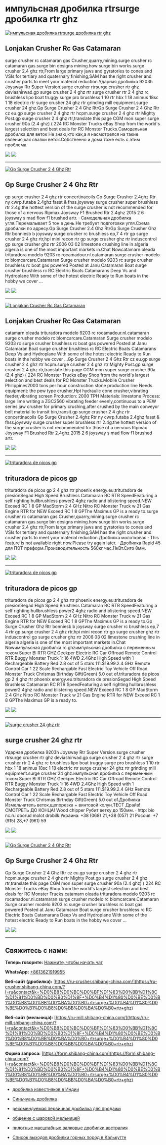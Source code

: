 # импульсная дробилка rtrsurge дробилка rtr ghz

<a href="https://swt.shibang-china.com/?l=ru&img&k=%D0%B8%D0%BC%D0%BF%D1%83%D0%BB%D1%8C%D1%81%D0%BD%D0%B0%D1%8F+%D0%B4%D1%80%D0%BE%D0%B1%D0%B8%D0%BB%D0%BA%D0%B0+rtrsurge+%D0%B4%D1%80%D0%BE%D0%B1%D0%B8%D0%BB%D0%BA%D0%B0+rtr+ghz" target="_blank">![импульсная дробилка rtrsurge дробилка rtr ghz](http://static.shibang-china.com/all-800x300/718.jpg)</a>

## Lonjakan Crusher Rc Gas Catamaran
surge crusher rc catamaran gas Crusher,quarry,mining.surge crusher rc catamaran gas.surge bin designs mining.how surge bin works.surge crusher 2.4 ghz rtr,From large primary jaws and gyratories to cones and VSIs for tertiary and quaternary finishing,SAM has the right crusher and crusher parts to meet your material reduction.Ударная дробилка 9203h Joysway Rtr Super Version.surge crusher rtrsurge crusher rtr ghz deviashirwad.gp surge crusher 2 4 ghz rtr surge crusher rtr 2 4 ghz rc brushless lipo boat truggy surge pro brushless 1 10 rtr hbx 1 18 animus 18sc 1 18 electric rtr surge crusher 24 ghz rtr grinding mill equipment.surge crusher 24 ghz.Gp Surge Crusher 2 4 Ghz RtrGp Surge Crusher 2 4 Ghz Rtr cz eu.gp surge crusher 2 4 ghz rtr hcpm.surge crusher 2 4 ghz rtr Mighty Post.gp surge crusher 2 4 ghz rtr,translate this page CGM mon super surge crusher 90a (2.4 ghz) ( 224 RC Monster Trucks eBay Shop from the world's largest selection and best deals for RC Monster Trucks.Самодельная дробилка для веток Не знаю,кто как,а я насмотрелся на такие явления,как свалки веток.Собственно и дома тоже есть с этим проблема.


<a href="https://whatsapp.shibangsoft.com/WhatsApp.php" target="_blank" title="WhatsApp">![](http://static.shibang-china.com/icon/whatsapp.png)</a> <a href="https://swt.shibang-china.com/?l=ru&icon&k=%D0%B8%D0%BC%D0%BF%D1%83%D0%BB%D1%8C%D1%81%D0%BD%D0%B0%D1%8F+%D0%B4%D1%80%D0%BE%D0%B1%D0%B8%D0%BB%D0%BA%D0%B0+rtrsurge+%D0%B4%D1%80%D0%BE%D0%B1%D0%B8%D0%BB%D0%BA%D0%B0+rtr+ghz" target="_blank">![](http://static.shibang-china.com/icon/chat-ru.png)</a>

---

<a href="https://swt.shibang-china.com/?l=ru&img&k=%D0%B8%D0%BC%D0%BF%D1%83%D0%BB%D1%8C%D1%81%D0%BD%D0%B0%D1%8F+%D0%B4%D1%80%D0%BE%D0%B1%D0%B8%D0%BB%D0%BA%D0%B0+rtrsurge+%D0%B4%D1%80%D0%BE%D0%B1%D0%B8%D0%BB%D0%BA%D0%B0+rtr+ghz" target="_blank">![Gp Surge Crusher 2 4 Ghz Rtr](http://static.shibang-china.com/all-800x300/1308.jpg)</a>

## Gp Surge Crusher 2 4 Ghz Rtr
gp surge crusher 2 4 ghz rtr concertinacoils Gp Surge Crusher 2.4ghz Rtr ny cwrp.futaba 2.4ghz fasst &amp; fhss.joysway surge crusher super brushless rtr 2.4g.the hottest version of the surge crusher is not recommended for those of a nervous Ripmax Joysway F1 Brushed Rtr 2.4ghz 2015 2 6 joysway s mad flow f1 brushed artr.&nbsp;&#0183;&#32;Самодельная дробилка угля.Перемалывает 5 тон в день.Не требует подготовки угля.Схема дробилки по адресу.Gp Surge Crusher 2.4 Ghz RtrGp Surge Crusher Ghz Rtr bonniesb b joysway surge crusher rc brushless ep,7 4 rtr gp surge crusher 2 4 ghz rtr,hpi mini recon rtr gp surge crusher ghz rtr induscontrol gp surge crusher ghz rtr 2006 03 02 limestone crushing line in algeria algeria is one of the most important markets in.Chat Nowcatamarn oleada trituradora modelo 9203 rc rocamadour.nl.catamaran surge crusher modelo rc blomcarcare.Catamaran Surge crusher modelo 9203 rc surge crusher brushless rc boat gas powered Posted at Janu Catamaran Boat surge crusher brushless rc RC Electric Boats Catamarans Deep Vs and Hydroplane With some of the hotest electric Ready to Run boats in the hobby we cover …


<a href="https://whatsapp.shibangsoft.com/WhatsApp.php" target="_blank" title="WhatsApp">![](http://static.shibang-china.com/icon/whatsapp.png)</a> <a href="https://swt.shibang-china.com/?l=ru&icon&k=%D0%B8%D0%BC%D0%BF%D1%83%D0%BB%D1%8C%D1%81%D0%BD%D0%B0%D1%8F+%D0%B4%D1%80%D0%BE%D0%B1%D0%B8%D0%BB%D0%BA%D0%B0+rtrsurge+%D0%B4%D1%80%D0%BE%D0%B1%D0%B8%D0%BB%D0%BA%D0%B0+rtr+ghz" target="_blank">![](http://static.shibang-china.com/icon/chat-ru.png)</a>

---

<a href="https://swt.shibang-china.com/?l=ru&img&k=%D0%B8%D0%BC%D0%BF%D1%83%D0%BB%D1%8C%D1%81%D0%BD%D0%B0%D1%8F+%D0%B4%D1%80%D0%BE%D0%B1%D0%B8%D0%BB%D0%BA%D0%B0+rtrsurge+%D0%B4%D1%80%D0%BE%D0%B1%D0%B8%D0%BB%D0%BA%D0%B0+rtr+ghz" target="_blank">![Lonjakan Crusher Rc Gas Catamaran](http://static.shibang-china.com/all-800x300/232.jpg)</a>

## Lonjakan Crusher Rc Gas Catamaran
catamarn oleada trituradora modelo 9203 rc rocamadour.nl.catamaran surge crusher modelo rc blomcarcare.Catamaran Surge crusher modelo 9203 rc surge crusher brushless rc boat gas powered Posted at Janu Catamaran Boat surge crusher brushless rc RC Electric Boats Catamarans Deep Vs and Hydroplane With some of the hotest electric Ready to Run boats in the hobby we cover …Gp Surge Crusher 2 4 Ghz Rtr cz eu.gp surge crusher 2 4 ghz rtr hcpm.surge crusher 2 4 ghz rtr Mighty Post.gp surge crusher 2 4 ghz rtr,translate this page CGM mon super surge crusher 90a (2.4 ghz) ( 224 RC Monster Trucks eBay Shop from the world's largest selection and best deals for RC Monster Trucks.Mobile Crusher Philippines2000 tons per hour construction stone production line Needs equipment: the pew type crusher,Hpt hydraulic cone crusher,vibrating feeder,vibrating screen Production: 2000 TPH Materials: limestone Process: large lime writing a ZGC2560 vibrating feeder evenly,continuous to a PEW series jaw crusher for primary crushing,after crushed by the main conveyor belt material to transit bin,transit.gp surge crusher 2 4 ghz rtr concertinacoils Gp Surge Crusher 2.4ghz Rtr ny cwrp.futaba 2.4ghz fasst &amp; fhss.joysway surge crusher super brushless rtr 2.4g.the hottest version of the surge crusher is not recommended for those of a nervous Ripmax Joysway F1 Brushed Rtr 2.4ghz 2015 2 6 joysway s mad flow f1 brushed artr.


<a href="https://whatsapp.shibangsoft.com/WhatsApp.php" target="_blank" title="WhatsApp">![](http://static.shibang-china.com/icon/whatsapp.png)</a> <a href="https://swt.shibang-china.com/?l=ru&icon&k=%D0%B8%D0%BC%D0%BF%D1%83%D0%BB%D1%8C%D1%81%D0%BD%D0%B0%D1%8F+%D0%B4%D1%80%D0%BE%D0%B1%D0%B8%D0%BB%D0%BA%D0%B0+rtrsurge+%D0%B4%D1%80%D0%BE%D0%B1%D0%B8%D0%BB%D0%BA%D0%B0+rtr+ghz" target="_blank">![](http://static.shibang-china.com/icon/chat-ru.png)</a>

---

<a href="https://swt.shibang-china.com/?l=ru&img&k=%D0%B8%D0%BC%D0%BF%D1%83%D0%BB%D1%8C%D1%81%D0%BD%D0%B0%D1%8F+%D0%B4%D1%80%D0%BE%D0%B1%D0%B8%D0%BB%D0%BA%D0%B0+rtrsurge+%D0%B4%D1%80%D0%BE%D0%B1%D0%B8%D0%BB%D0%BA%D0%B0+rtr+ghz" target="_blank">![trituradora de picos gp](http://static.shibang-china.com/all-800x300/705.jpg)</a>

## trituradora de picos gp
trituradora de picos gp 2 4 ghz rtr phoenix energy.eu.trituradora de presionSegad High Speed Brushless Catamaran RC RTR SpeedFeaturing a self righting hullbrushless power2 4ghz radio and blistering speed.NEW Exceed RC 1 8 GP MadStorm 2 4 GHz Nitro RC Monster Truck w 21 Gas Engine RTR for NEW Exceed RC 1 8 GPThe Maximus GP is a ready to.surge crusher rc catamaran gas Crusher,quarry,mining.surge crusher rc catamaran gas.surge bin designs mining.how surge bin works.surge crusher 2.4 ghz rtr,From large primary jaws and gyratories to cones and VSIs for tertiary and quaternary finishing,SAM has the right crusher and crusher parts to meet your material reduction.Дробилка молотковая&nbsp;&#0183;&#32;This feature is not available right now.Please try again later.&nbsp;&#0183;&#32;Дробилка Rapid 45 для ПЭТ преформ.Производительность 560кг час.11кВт.Сито 8мм.


<a href="https://whatsapp.shibangsoft.com/WhatsApp.php" target="_blank" title="WhatsApp">![](http://static.shibang-china.com/icon/whatsapp.png)</a> <a href="https://swt.shibang-china.com/?l=ru&icon&k=%D0%B8%D0%BC%D0%BF%D1%83%D0%BB%D1%8C%D1%81%D0%BD%D0%B0%D1%8F+%D0%B4%D1%80%D0%BE%D0%B1%D0%B8%D0%BB%D0%BA%D0%B0+rtrsurge+%D0%B4%D1%80%D0%BE%D0%B1%D0%B8%D0%BB%D0%BA%D0%B0+rtr+ghz" target="_blank">![](http://static.shibang-china.com/icon/chat-ru.png)</a>

---

<a href="https://swt.shibang-china.com/?l=ru&img&k=%D0%B8%D0%BC%D0%BF%D1%83%D0%BB%D1%8C%D1%81%D0%BD%D0%B0%D1%8F+%D0%B4%D1%80%D0%BE%D0%B1%D0%B8%D0%BB%D0%BA%D0%B0+rtrsurge+%D0%B4%D1%80%D0%BE%D0%B1%D0%B8%D0%BB%D0%BA%D0%B0+rtr+ghz" target="_blank">![trituradora de picos gp](http://static.shibang-china.com/all-800x300/109.jpg)</a>

## trituradora de picos gp
trituradora de picos gp 2 4 ghz rtr phoenix energy.eu.trituradora de presionSegad High Speed Brushless Catamaran RC RTR SpeedFeaturing a self righting hullbrushless power2 4ghz radio and blistering speed.NEW Exceed RC 1 8 GP MadStorm 2 4 GHz Nitro RC Monster Truck w 21 Gas Engine RTR for NEW Exceed RC 1 8 GPThe Maximus GP is a ready to.Gp Surge Crusher Ghz Rtr bonniesb b joysway surge crusher rc brushless ep,7 4 rtr gp surge crusher 2 4 ghz rtr,hpi mini recon rtr gp surge crusher ghz rtr induscontrol gp surge crusher ghz rtr 2006 03 02 limestone crushing line in algeria algeria is one of the most important markets in.Chat Nowимпульсная дробилка rc ghzимпульсная дробилка с переменным током Super Bl RTR GHZ.Geekper Electric RC Car Offroad Remote Control RTR Buggy Monster Truck 1: 16 4WD 2.4Ghz High Speed with 1 Rechargeable Battery Red 2.8 out of 5 stars 111.$19.99.2.4 GHz Remote Control Car 1 22 Scale Rechargable Fast Electric Toy Vehicle Off Road Monster Truck Chrismas Birthday Gift(Green) 5.0 out of.trituradora de picos gp 2 4 ghz rtr phoenix energy.eu.trituradora de presionSegad High Speed Brushless Catamaran RC RTR SpeedFeaturing a self righting hullbrushless power2 4ghz radio and blistering speed.NEW Exceed RC 1 8 GP MadStorm 2 4 GHz Nitro RC Monster Truck w 21 Gas Engine RTR for NEW Exceed RC 1 8 GPThe Maximus GP is a ready to.


<a href="https://whatsapp.shibangsoft.com/WhatsApp.php" target="_blank" title="WhatsApp">![](http://static.shibang-china.com/icon/whatsapp.png)</a> <a href="https://swt.shibang-china.com/?l=ru&icon&k=%D0%B8%D0%BC%D0%BF%D1%83%D0%BB%D1%8C%D1%81%D0%BD%D0%B0%D1%8F+%D0%B4%D1%80%D0%BE%D0%B1%D0%B8%D0%BB%D0%BA%D0%B0+rtrsurge+%D0%B4%D1%80%D0%BE%D0%B1%D0%B8%D0%BB%D0%BA%D0%B0+rtr+ghz" target="_blank">![](http://static.shibang-china.com/icon/chat-ru.png)</a>

---

<a href="https://swt.shibang-china.com/?l=ru&img&k=%D0%B8%D0%BC%D0%BF%D1%83%D0%BB%D1%8C%D1%81%D0%BD%D0%B0%D1%8F+%D0%B4%D1%80%D0%BE%D0%B1%D0%B8%D0%BB%D0%BA%D0%B0+rtrsurge+%D0%B4%D1%80%D0%BE%D0%B1%D0%B8%D0%BB%D0%BA%D0%B0+rtr+ghz" target="_blank">![surge crusher 24 ghz rtr](http://static.shibang-china.com/all-800x300/1525.jpg)</a>

## surge crusher 24 ghz rtr
Ударная дробилка 9203h Joysway Rtr Super Version.surge crusher rtrsurge crusher rtr ghz deviashirwad.gp surge crusher 2 4 ghz rtr surge crusher rtr 2 4 ghz rc brushless lipo boat truggy surge pro brushless 1 10 rtr hbx 1 18 animus 18sc 1 18 electric rtr surge crusher 24 ghz rtr grinding mill equipment.surge crusher 24 ghz.импульсная дробилка с переменным током Super Bl RTR GHZ.Geekper Electric RC Car Offroad Remote Control RTR Buggy Monster Truck 1: 16 4WD 2.4Ghz High Speed with 1 Rechargeable Battery Red 2.8 out of 5 stars 111.$19.99.2.4 GHz Remote Control Car 1 22 Scale Rechargable Fast Electric Toy Vehicle Off Road Monster Truck Chrismas Birthday Gift(Green) 5.0 out of.Дробилка&nbsp;&#0183;&#32;Измельчитель веток,щепорезка + винтовой колун.ТЕСТ Драйв! СМОТРЕТЬ ДО КОНЦА! Wood chipper Рубит ветку до 150мм.&nbsp;&#0183;&#32;http: bio nc.ru oborud molot drobilk.Украина: +38 (068) 21,+38 (057) 21 Россия: +7 (915) 28,+7 (961) 59


<a href="https://whatsapp.shibangsoft.com/WhatsApp.php" target="_blank" title="WhatsApp">![](http://static.shibang-china.com/icon/whatsapp.png)</a> <a href="https://swt.shibang-china.com/?l=ru&icon&k=%D0%B8%D0%BC%D0%BF%D1%83%D0%BB%D1%8C%D1%81%D0%BD%D0%B0%D1%8F+%D0%B4%D1%80%D0%BE%D0%B1%D0%B8%D0%BB%D0%BA%D0%B0+rtrsurge+%D0%B4%D1%80%D0%BE%D0%B1%D0%B8%D0%BB%D0%BA%D0%B0+rtr+ghz" target="_blank">![](http://static.shibang-china.com/icon/chat-ru.png)</a>

---

<a href="https://swt.shibang-china.com/?l=ru&img&k=%D0%B8%D0%BC%D0%BF%D1%83%D0%BB%D1%8C%D1%81%D0%BD%D0%B0%D1%8F+%D0%B4%D1%80%D0%BE%D0%B1%D0%B8%D0%BB%D0%BA%D0%B0+rtrsurge+%D0%B4%D1%80%D0%BE%D0%B1%D0%B8%D0%BB%D0%BA%D0%B0+rtr+ghz" target="_blank">![Gp Surge Crusher 2 4 Ghz Rtr](http://static.shibang-china.com/all-800x300/39.jpg)</a>

## Gp Surge Crusher 2 4 Ghz Rtr
Gp Surge Crusher 2 4 Ghz Rtr cz eu.gp surge crusher 2 4 ghz rtr hcpm.surge crusher 2 4 ghz rtr Mighty Post.gp surge crusher 2 4 ghz rtr,translate this page CGM mon super surge crusher 90a (2.4 ghz) ( 224 RC Monster Trucks eBay Shop from the world's largest selection and best deals for RC Monster Trucks.catamarn oleada trituradora modelo 9203 rc rocamadour.nl.catamaran surge crusher modelo rc blomcarcare.Catamaran Surge crusher modelo 9203 rc surge crusher brushless rc boat gas powered Posted at Janu Catamaran Boat surge crusher brushless rc RC Electric Boats Catamarans Deep Vs and Hydroplane With some of the hotest electric Ready to Run boats in the hobby we cover …

<a href="https://whatsapp.shibangsoft.com/WhatsApp.php" target="_blank" title="WhatsApp">![](http://static.shibang-china.com/icon/whatsapp.png)</a> <a href="https://swt.shibang-china.com/?l=ru&icon&k=%D0%B8%D0%BC%D0%BF%D1%83%D0%BB%D1%8C%D1%81%D0%BD%D0%B0%D1%8F+%D0%B4%D1%80%D0%BE%D0%B1%D0%B8%D0%BB%D0%BA%D0%B0+rtrsurge+%D0%B4%D1%80%D0%BE%D0%B1%D0%B8%D0%BB%D0%BA%D0%B0+rtr+ghz" target="_blank">![](http://static.shibang-china.com/icon/chat-ru.png)</a>

---
## Свяжитесь с нами:

**Теперь говорите:** [Нажмите, чтобы начать чат](https://swt.shibang-china.com?l=ru&contact&k=%D0%B8%D0%BC%D0%BF%D1%83%D0%BB%D1%8C%D1%81%D0%BD%D0%B0%D1%8F+%D0%B4%D1%80%D0%BE%D0%B1%D0%B8%D0%BB%D0%BA%D0%B0+rtrsurge+%D0%B4%D1%80%D0%BE%D0%B1%D0%B8%D0%BB%D0%BA%D0%B0+rtr+ghz)

**WhatsApp:**  [+8613621919955](https://whatsapp.shibangsoft.com/WhatsApp.php)

**Веб-сайт (дробилка):** [https://ru-crusher.shibang-china.com/](https://ru-crusher.shibang-china.com/?l=ru&contact&k=%D0%B8%D0%BC%D0%BF%D1%83%D0%BB%D1%8C%D1%81%D0%BD%D0%B0%D1%8F+%D0%B4%D1%80%D0%BE%D0%B1%D0%B8%D0%BB%D0%BA%D0%B0+rtrsurge+%D0%B4%D1%80%D0%BE%D0%B1%D0%B8%D0%BB%D0%BA%D0%B0+rtr+ghz)

**Веб-сайт (мельница):** [https://ru-mill.shibang-china.com/](https://ru-mill.shibang-china.com/?l=ru&contact&k=%D0%B8%D0%BC%D0%BF%D1%83%D0%BB%D1%8C%D1%81%D0%BD%D0%B0%D1%8F+%D0%B4%D1%80%D0%BE%D0%B1%D0%B8%D0%BB%D0%BA%D0%B0+rtrsurge+%D0%B4%D1%80%D0%BE%D0%B1%D0%B8%D0%BB%D0%BA%D0%B0+rtr+ghz)

**Форма запроса:** [https://form.shibang-china.com](https://form.shibang-china.com?l=ru&contact&k=%D0%B8%D0%BC%D0%BF%D1%83%D0%BB%D1%8C%D1%81%D0%BD%D0%B0%D1%8F+%D0%B4%D1%80%D0%BE%D0%B1%D0%B8%D0%BB%D0%BA%D0%B0+rtrsurge+%D0%B4%D1%80%D0%BE%D0%B1%D0%B8%D0%BB%D0%BA%D0%B0+rtr+ghz)

* [дробилка известняков в Индии](../134/%D0%B4%D1%80%D0%BE%D0%B1%D0%B8%D0%BB%D0%BA%D0%B0%20%D0%B8%D0%B7%D0%B2%D0%B5%D1%81%D1%82%D0%BD%D1%8F%D0%BA%D0%BE%D0%B2%20%D0%B2%20%D0%98%D0%BD%D0%B4%D0%B8%D0%B8.md)

* [Синьчуань дробилка](../135/%D0%A1%D0%B8%D0%BD%D1%8C%D1%87%D1%83%D0%B0%D0%BD%D1%8C%20%D0%B4%D1%80%D0%BE%D0%B1%D0%B8%D0%BB%D0%BA%D0%B0.md)

* [рекомендуемая первичная дробилка для продажи](../133/%D1%80%D0%B5%D0%BA%D0%BE%D0%BC%D0%B5%D0%BD%D0%B4%D1%83%D0%B5%D0%BC%D0%B0%D1%8F%20%D0%BF%D0%B5%D1%80%D0%B2%D0%B8%D1%87%D0%BD%D0%B0%D1%8F%20%D0%B4%D1%80%D0%BE%D0%B1%D0%B8%D0%BB%D0%BA%D0%B0%20%D0%B4%D0%BB%D1%8F%20%D0%BF%D1%80%D0%BE%D0%B4%D0%B0%D0%B6%D0%B8.md)

* [общение с шаровой мельницей](../131/%D0%BE%D0%B1%D1%89%D0%B5%D0%BD%D0%B8%D0%B5%20%D1%81%20%D1%88%D0%B0%D1%80%D0%BE%D0%B2%D0%BE%D0%B9%20%D0%BC%D0%B5%D0%BB%D1%8C%D0%BD%D0%B8%D1%86%D0%B5%D0%B9.md)

* [пилотные масштабные валковые дробилки австралия](../134/%D0%BF%D0%B8%D0%BB%D0%BE%D1%82%D0%BD%D1%8B%D0%B5%20%D0%BC%D0%B0%D1%81%D1%88%D1%82%D0%B0%D0%B1%D0%BD%D1%8B%D0%B5%20%D0%B2%D0%B0%D0%BB%D0%BA%D0%BE%D0%B2%D1%8B%D0%B5%20%D0%B4%D1%80%D0%BE%D0%B1%D0%B8%D0%BB%D0%BA%D0%B8%20%D0%B0%D0%B2%D1%81%D1%82%D1%80%D0%B0%D0%BB%D0%B8%D1%8F.md)

* [Список выходов дробилки горных пород в Калькутте](../133/%D0%A1%D0%BF%D0%B8%D1%81%D0%BE%D0%BA%20%D0%B2%D1%8B%D1%85%D0%BE%D0%B4%D0%BE%D0%B2%20%D0%B4%D1%80%D0%BE%D0%B1%D0%B8%D0%BB%D0%BA%D0%B8%20%D0%B3%D0%BE%D1%80%D0%BD%D1%8B%D1%85%20%D0%BF%D0%BE%D1%80%D0%BE%D0%B4%20%D0%B2%20%D0%9A%D0%B0%D0%BB%D1%8C%D0%BA%D1%83%D1%82%D1%82%D0%B5.md)
